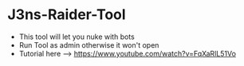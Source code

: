 # J3ns-Raider-Tool

- This tool will let you nuke with bots
- Run Tool as admin otherwise it won't open
- Tutorial here --> https://www.youtube.com/watch?v=FqXaRlL51Vo
